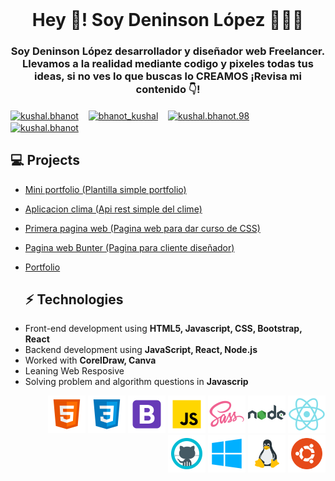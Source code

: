 <div id="header" align="center" >
  <img src="https://user-images.githubusercontent.com/121265144/214597659-e388f353-fe2a-4476-a3de-39352988c193.svg" alt="" width="350">
  <h1 align="center">Hey 👋! Soy Deninson López 👨🏻‍💻</h1>
  <h3>Soy Deninson López desarrollador y diseñador web Freelancer. Llevamos a la realidad mediante codigo y pixeles todas tus ideas, si no ves lo que buscas lo    CREAMOS ¡Revisa mi contenido 👇!</h3>
  <p align="left">
    <a href="https://www.instagram.com/proemdi_/" target="blank"><img align="center" src="https://cdn.jsdelivr.net/npm/simple-icons@3.0.1/icons/instagram.svg"      alt="kushal.bhanot" height="40" width="40" /></a> &nbsp;&nbsp;
<a href="https://www.tiktok.com/@proemd1" target="blank"><img align="center" src="https://user-images.githubusercontent.com/121265144/214592919-a389f1c4-e136-4969-84c4-a6de3f3b1764.svg"
  " alt="bhanot_kushal" height="40" width="40" /></a> &nbsp;&nbsp;
<a href="#" target="blank"><img align="center" src="https://cdn.jsdelivr.net/npm/simple-icons@3.0.1/icons/facebook.svg" alt="kushal.bhanot.98" height="40" width="40" /></a> &nbsp;&nbsp;
  <a href="#" target="blank"><img align="center" src="https://user-images.githubusercontent.com/121265144/214594717-dd029b78-154c-4a9a-9228-814d3315deae.svg" alt="kushal.bhanot" height="150" width="200" /></a> &nbsp;&nbsp;
</p>
</div>
  
## 💻 Projects
* [Mini portfolio (Plantilla simple portfolio)](https://proemdi.github.io/portfolio/)
* [Aplicacion clima (Api rest simple del clime)](https://proemdi.github.io/Aplicacion-clima/)
* [Primera pagina web (Pagina web para dar curso de CSS)](https://proemdi.github.io/)
* [Pagina web Bunter (Pagina para cliente diseñador)](https://proemdi.github.io/munter-dise-o.io/)
* [Portfolio](#)
  
  ## ⚡ Technologies 
- Front-end development using **HTML5, Javascript, CSS, Bootstrap, React** 
- Backend development using **JavaScript, React, Node.js**
- Worked with **CorelDraw, Canva**
- Leaning Web Resposive 
- Solving problem and algorithm questions in **Javascrip**
  <p align="right">
	<img style="margin: auto;" src="https://raw.githubusercontent.com/sachinverma53121/sachinverma53121/master/icons/html5.png" alt=html5 width="60" height="60"/> 
	<img style="margin: auto;" src="https://raw.githubusercontent.com/sachinverma53121/sachinverma53121/master/icons/css3.png" alt=css3 width="60" height="60"/> 
	<img style="margin: auto;" src="https://raw.githubusercontent.com/sachinverma53121/sachinverma53121/master/icons/bootstrap.png" alt=bootstrap width="60" height="60"/>
  <img style="margin: auto;" src="https://raw.githubusercontent.com/sachinverma53121/sachinverma53121/master/icons/js.png" alt=javascript width="60" height="60"/>
  <img style="margin: auto;" src="https://raw.githubusercontent.com/sachinverma53121/sachinverma53121/master/icons/sass.png" alt=sass width="60" height="60"/>
  <img style="margin: auto;" src="https://raw.githubusercontent.com/sachinverma53121/sachinverma53121/master/icons/node.png" alt=nodejs width="60" height="60"/>
  <img style="margin: auto;" src="https://raw.githubusercontent.com/sachinverma53121/sachinverma53121/master/icons/react.png" alt=react width="60" height="60"/>
  <img style="margin: auto;" src="https://raw.githubusercontent.com/sachinverma53121/sachinverma53121/master/icons/github.png" alt=github width="60" height="60"/>
  <img style="margin: auto;" src="https://raw.githubusercontent.com/sachinverma53121/sachinverma53121/master/icons/win10.png" alt=windows10 width="60" height="60"/>
   <img style="margin: auto;" src="https://raw.githubusercontent.com/sachinverma53121/sachinverma53121/master/icons/linux.png" alt=linux width="60" height="60"/>
  <img style="margin: auto;" src="https://raw.githubusercontent.com/sachinverma53121/sachinverma53121/master/icons/ubuntu.png" alt=ubuntu width="60" height="60"/>
  </p>

